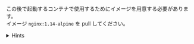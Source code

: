 この後で起動するコンテナで使用するためにイメージを用意する必要があります。  
イメージ `nginx:1.14-alpine` を pull してください。

<details>
  <summary>Hints</summary>

`docker image pull nginx:1.14-alpine` コマンドを使用します。

</details>
